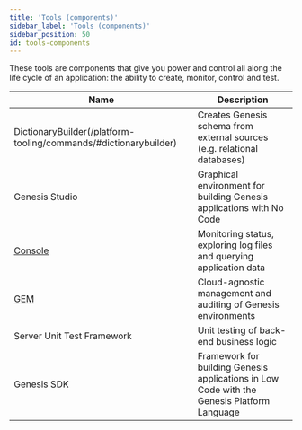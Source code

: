 ```yaml
---
title: 'Tools (components)'
sidebar_label: 'Tools (components)'
sidebar_position: 50
id: tools-components
---
```


These tools are components that give you power and control all along the life cycle of an application: the ability to create, monitor, control and test. 

| Name| Description|
|------------------------------------|--------------------|
| DictionaryBuilder(/platform-tooling/commands/#dictionarybuilder) |  Creates Genesis schema from external sources (e.g. relational databases)        | 
| Genesis Studio | Graphical environment for building Genesis applications with No Code    |
| [Console](/platform-tooling/genesis-console/intro/) | Monitoring status, exploring log files and querying application data      |
| [GEM](/platform-tooling/genesis-environment-manager/intro/) | Cloud-agnostic management and auditing of Genesis environments |
| Server Unit Test Framework |  Unit testing of back-end business logic |
| Genesis SDK | Framework for building Genesis applications in Low Code with the Genesis Platform Language           | 